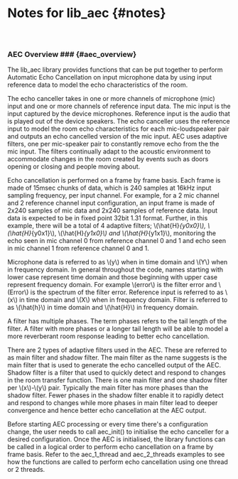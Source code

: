 
Notes for lib_aec                         {#notes}
======================

### &nbsp;

### AEC Overview ###              {#aec_overview}

The lib_aec library provides functions that can be put together to perform Automatic Echo Cancellation on input
microphone data by using input reference data to model the echo characteristics of the room.

The echo canceller takes in one or more channels of microphone (mic) input and one or more channels of reference input
data. The mic input is the input captured by the device microphones. Reference input is the audio that is played out of
the device speakers. The echo canceller uses the reference input to model the room echo characteristics for each
mic-loudspeaker pair and outputs an echo cancelled version of the mic input. AEC uses adaptive filters, one per
mic-speaker pair to constantly remove echo from the the mic input. The filters continually adapt to the acoustic
environment to accommodate changes in the room created by events such as doors opening or closing and people moving
about.

Echo cancellation is performed on a frame by frame basis. Each frame is made of 15msec chunks of data, which is 240
samples at 16kHz input sampling frequency, per input channel. For example, for a 2 mic channel and 2 reference channel
input configuration, an input frame is made of 2x240 samples of mic data and 2x240 samples of reference data. Input data
is expected to be in fixed point 32bit 1.31 format. Further, in this example, there will be a total of 4 adaptive
filters; \\(\hat{H}_{y0x0}\\), \\(\hat{H}_{y0x1}\\), \\(\hat{H}_{y1x0}\\) and \\(\hat{H}_{y1x1}\\), monitoring the echo
seen in mic channel 0 from reference channel 0 and 1 and echo seen in mic channel 1 from reference channel 0 and 1.

Microphone data is referred to as \\(y\\) when in time domain and \\(Y\\) when in frequency
domain. In general throughout the code, names starting with lower case represent time domain and those beginning with
upper case represent frequency domain. For example \\(error\\) is the filter error and \\(Error\\) is the spectrum of
the filter error.
Reference input is referred to as \\(x\\) in time domain and \\(X\\) when in frequency domain.
Filter is referred to as \\(\hat{h}\\) in time domain and \\(\hat{H}\\) in frequency domain.

A filter has multiple phases. The term phases refers to the tail length of the filter. A filter with more phases or a
longer tail length will be able to model a more reverberant room response leading to better echo cancellation.

There are 2 types of adaptive filters used in the AEC. These are referred to as main filter and shadow filter. The main
filter as the name suggests is the main filter that is used to generate the echo cancelled output of the AEC. Shadow
filter is a filter that used to quickly detect and respond to changes in the room transfer function. There is one main
filter and one shadow filter per \\(x\\)-\\(y\\) pair. Typically the main filter has more phases than the shadow
filter. Fewer phases in the shadow filter enable it to rapidly detect and respond to changes while more phases in main
filter lead to deeper convergence and hence better echo cancellation at the AEC output.

Before starting AEC processing or every time there's a configuration change, the user needs to call aec_init() to
initialise the echo canceller for a desired configuration. Once the AEC is initialised, the library functions can be
called in a logical order to perform echo cancellation on a frame by frame basis. Refer to the aec_1_thread and
aec_2_threads examples to see how the functions are called to perform echo cancellation using one thread or 2 threads. 

